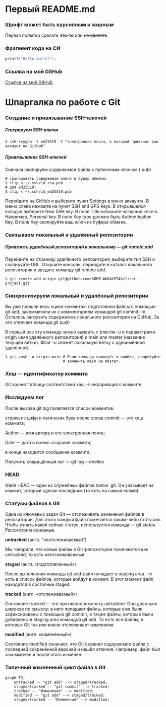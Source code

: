 # Первый README.md

### Шрифт может быть курсивным и жирным

Первая *попытка* сделать **что-то** или ~~не сделать~~

### Фрагмент кода на СИ

```C
printf("Hello world!");
```

### Ссылка на мой GitHub

[Ссылка на мой GitHub](https://github.com/korot-7 "GitHub")

# Шпаргалка по работе с Git

### Создание и привязывание SSH-ключей

##### Генерируем SSH-ключи
```
$ ssh-keygen -t ed25519 -C "электронная почта, к которой привязан ваш аккаунт на GitHub"
```

##### Привязывание SSH-ключей

Сначала скопируем содержимое файла с публичным ключом (.pub)
```
# скопировать содержимое ключа в буфер обмена:
$ clip < ~/.ssh/id_rsa.pub
# для ed25519:
$ clip < ~/.ssh/id_ed25519.pub
```
Перейдите на GitHub и выберите пункт Settings в меню аккаунта. В меню слева нажмите на пункт SSH and GPG keys. В открывшейся вкладке выберите New SSH key. В поле Title напишите название ключа. Например, Personal key. В поле Key type должно быть Authentication Key. В поле Key скопируйте ваш ключ из буфера обмена.

### Связываем локальный и удалённый репозитории

##### Привязать удалённый репозиторий к локальному — git remote add

Перейдите на страницу удалённого репозитория, выберите тип SSH и скопируйте URL. Откройте консоль, перейдите в каталог локального репозитория и введите команду git remote add.
```
$ git remote add origin git@github.com:%ИМЯ_АККАУНТА%/first-project.git
```

### Синхронизируем локальный и удалённый репозитории

Вы уже прошли весь «цикл коммита»: подготовили файлы с помощью git add, закоммитили их с комментарием командой git commit -m. Осталось загрузить содержимое локального репозитория на GitHub. За это отвечает команда git push

В первый раз эту команду нужно вызвать с флагом -u и параметрами origin (имя удалённого репозитория) и main или master (название текущей ветки). Флаг -u свяжет локальную ветку с одноимённой удалённой.

```
$ git push -u origin main # Если команда приведёт к ошибке, попробуйте 
                          # заменить main на master. 
```

### Хеш — идентификатор коммита

Git хранит таблицу соответствий хеш → информация о коммите

### Исследуем лог

После вызова git log появляется список коммитов:

строка из цифр и латинских букв после слова commit — это хеш коммита;

Author — имя автора и его электронная почта;

Date — дата и время создания коммита;

в конце находится сообщение коммита.

Получить сокращённый лог — git log --oneline

### HEAD

Файл HEAD — один из служебных файлов папки .git. Он указывает на коммит, который сделан последним (то есть на самый новый).

### Статусы файлов в Git

Одна из ключевых задач Git — отслеживать изменения файлов в репозитории. Для этого каждый файл помечается каким-либо статусом. Чтобы узнать какой сейчас статус, используется команда — git status. Рассмотрим основные.

**untracked** (англ. "неотслеживаемый")

Мы говорили, что новые файлы в Git-репозитории помечаются как untracked, то есть неотслеживаемые. 

**staged** (англ. «подготовленный»)

После выполнения команды git add файл попадает в staging area , то есть в список файлов, которые войдут в коммит. В этот момент файл находится в состоянии staged.

**tracked** (англ. «отслеживаемый»)

Состояние tracked — это противоположность untracked. Оно довольно широкое по смыслу: в него попадают файлы, которые уже были зафиксированы с помощью git commit, а также файлы, которые были добавлены в staging area командой git add. То есть все файлы, в которых Git так или иначе отслеживает изменения.


**modified** (англ. «изменённый»)

Состояние modified означает, что Git сравнил содержимое файла с последней сохранённой версией и нашёл отличия. Например, файл был закоммичен и после этого изменён.

### Типичный жизненный цикл файла в Git

```mermaid
graph TD;
	untracked -- "git add" --> staged/tracked;
	staged/tracked -- "git commit" --> tracked;
	tracked -- "Изменения" --> modified;
	modified -- "git add" --> staged/tracked;
	staged/tracked -- "Изменения" --> modified;
```

